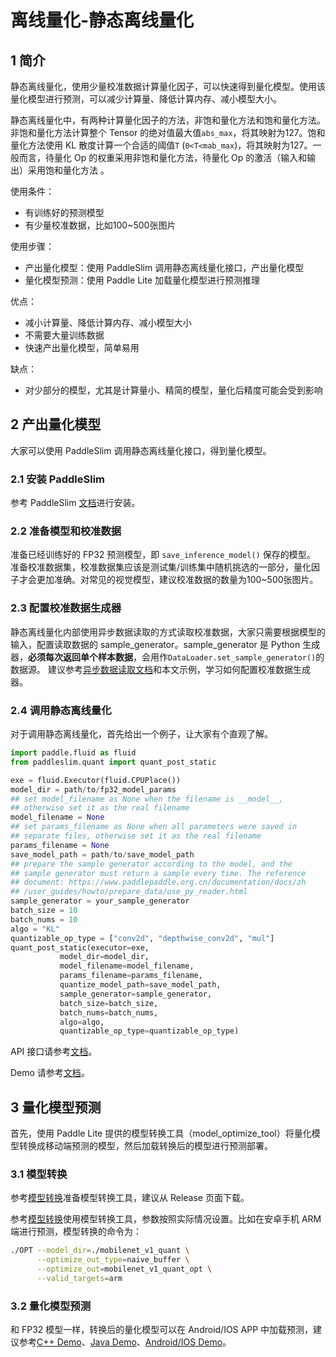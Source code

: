 # 离线量化-静态离线量化

## 1 简介

静态离线量化，使用少量校准数据计算量化因子，可以快速得到量化模型。使用该量化模型进行预测，可以减少计算量、降低计算内存、减小模型大小。

静态离线量化中，有两种计算量化因子的方法，非饱和量化方法和饱和量化方法。非饱和量化方法计算整个 Tensor 的绝对值最大值`abs_max`，将其映射为127。饱和量化方法使用 KL 散度计算一个合适的阈值`T` (`0<T<mab_max`)，将其映射为127。一般而言，待量化 Op 的权重采用非饱和量化方法，待量化 Op 的激活（输入和输出）采用饱和量化方法 。

使用条件：
* 有训练好的预测模型
* 有少量校准数据，比如100~500张图片

使用步骤：
* 产出量化模型：使用 PaddleSlim 调用静态离线量化接口，产出量化模型
* 量化模型预测：使用 Paddle Lite 加载量化模型进行预测推理

优点：
* 减小计算量、降低计算内存、减小模型大小
* 不需要大量训练数据
* 快速产出量化模型，简单易用

缺点：
* 对少部分的模型，尤其是计算量小、精简的模型，量化后精度可能会受到影响

## 2 产出量化模型

大家可以使用 PaddleSlim 调用静态离线量化接口，得到量化模型。

### 2.1 安装 PaddleSlim

参考 PaddleSlim [文档](https://paddleslim.readthedocs.io/zh_CN/latest/index.html)进行安装。

### 2.2 准备模型和校准数据

准备已经训练好的 FP32 预测模型，即 `save_inference_model()` 保存的模型。
准备校准数据集，校准数据集应该是测试集/训练集中随机挑选的一部分，量化因子才会更加准确。对常见的视觉模型，建议校准数据的数量为100~500张图片。

### 2.3 配置校准数据生成器

静态离线量化内部使用异步数据读取的方式读取校准数据，大家只需要根据模型的输入，配置读取数据的 sample_generator。sample_generator 是 Python 生成器，**必须每次返回单个样本数据**，会用作`DataLoader.set_sample_generator()`的数据源。
建议参考[异步数据读取文档](https://www.paddlepaddle.org.cn/documentation/docs/zh/1.5/user_guides/howto/prepare_data/use_py_reader.html)和本文示例，学习如何配置校准数据生成器。

### 2.4 调用静态离线量化

对于调用静态离线量化，首先给出一个例子，让大家有个直观了解。

```python
import paddle.fluid as fluid
from paddleslim.quant import quant_post_static

exe = fluid.Executor(fluid.CPUPlace())
model_dir = path/to/fp32_model_params
## set model_filename as None when the filename is __model__, 
## otherwise set it as the real filename
model_filename = None 
## set params_filename as None when all parameters were saved in 
## separate files, otherwise set it as the real filename
params_filename = None
save_model_path = path/to/save_model_path
## prepare the sample generator according to the model, and the 
## sample generator must return a sample every time. The reference
## document: https://www.paddlepaddle.org.cn/documentation/docs/zh
## /user_guides/howto/prepare_data/use_py_reader.html
sample_generator = your_sample_generator
batch_size = 10
batch_nums = 10
algo = "KL"
quantizable_op_type = ["conv2d", "depthwise_conv2d", "mul"]
quant_post_static(executor=exe,
           model_dir=model_dir,
           model_filename=model_filename,
           params_filename=params_filename,
           quantize_model_path=save_model_path,
           sample_generator=sample_generator,
           batch_size=batch_size,
           batch_nums=batch_nums,
           algo=algo,
           quantizable_op_type=quantizable_op_type)
```
API 接口请参考[文档](https://paddleslim.readthedocs.io/zh_CN/latest/api_cn/index.html)。

Demo 请参考[文档](https://github.com/PaddlePaddle/PaddleSlim/tree/develop/demo/quant/quant_post)。

## 3 量化模型预测

首先，使用 Paddle Lite 提供的模型转换工具（model_optimize_tool）将量化模型转换成移动端预测的模型，然后加载转换后的模型进行预测部署。

### 3.1 模型转换

参考[模型转换](../../user_guides/model_optimize_tool)准备模型转换工具，建议从 Release 页面下载。

参考[模型转换](../../user_guides/model_optimize_tool)使用模型转换工具，参数按照实际情况设置。比如在安卓手机 ARM 端进行预测，模型转换的命令为：
```bash
./OPT --model_dir=./mobilenet_v1_quant \
      --optimize_out_type=naive_buffer \
      --optimize_out=mobilenet_v1_quant_opt \
      --valid_targets=arm
```

### 3.2 量化模型预测

和 FP32 模型一样，转换后的量化模型可以在 Android/IOS APP 中加载预测，建议参考[C++ Demo](../../cpp_demo)、[Java Demo](../../java_demo)、[Android/IOS Demo](../../demo_guides/android_app_demo)。
